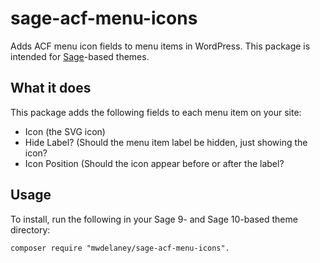 # sage-acf-menu-icons

Adds ACF menu icon fields to menu items in WordPress. This package is intended for [Sage](https://roots.io/sage)-based themes.

## What it does
This package adds the following fields to each menu item on your site:

* Icon (the SVG icon)
* Hide Label? (Should the menu item label be hidden, just showing the icon?
* Icon Position (Should the icon appear before or after the label?

## Usage
To install, run the following in your Sage 9- and Sage 10-based theme directory:

```
composer require "mwdelaney/sage-acf-menu-icons".
```
